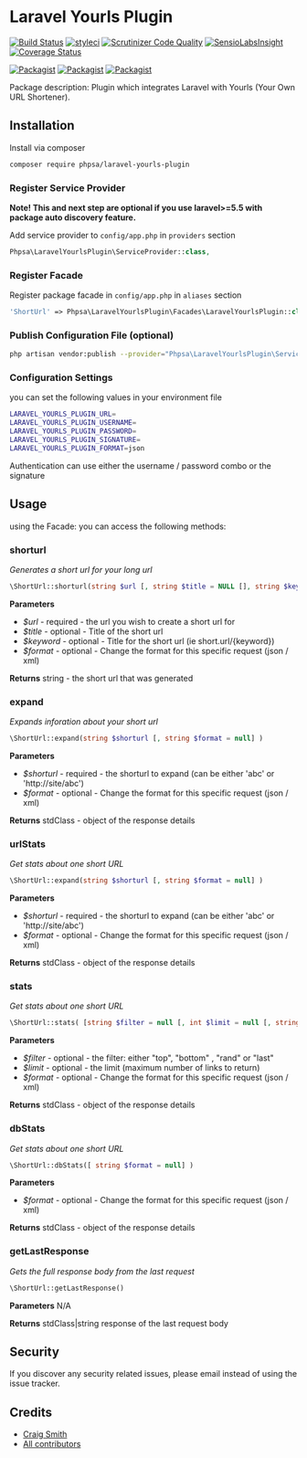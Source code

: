 # Laravel Yourls Plugin

[![Build Status](https://travis-ci.org/phpsa/laravel-yourls-plugin.svg?branch=master)](https://travis-ci.org/phpsa/laravel-yourls-plugin)
[![styleci](https://styleci.io/repos/196083755/shield)](https://styleci.io/repos/196083755)
[![Scrutinizer Code Quality](https://scrutinizer-ci.com/g/phpsa/laravel-yourls-plugin/badges/quality-score.png?b=master)](https://scrutinizer-ci.com/g/phpsa/laravel-yourls-plugin/?branch=master)
[![SensioLabsInsight](https://insight.sensiolabs.com/projects/5ca6f28b-a0b2-4c04-af16-e1e6c9d21498/mini.png)](https://insight.sensiolabs.com/projects/5ca6f28b-a0b2-4c04-af16-e1e6c9d21498)
[![Coverage Status](https://coveralls.io/repos/github/phpsa/laravel-yourls-plugin/badge.svg?branch=master)](https://coveralls.io/github/phpsa/laravel-yourls-plugin?branch=master)

[![Packagist](https://img.shields.io/packagist/v/phpsa/laravel-yourls-plugin.svg)](https://packagist.org/packages/phpsa/laravel-yourls-plugin)
[![Packagist](https://poser.pugx.org/phpsa/laravel-yourls-plugin/d/total.svg)](https://packagist.org/packages/phpsa/laravel-yourls-plugin)
[![Packagist](https://img.shields.io/packagist/l/phpsa/laravel-yourls-plugin.svg)](https://packagist.org/packages/phpsa/laravel-yourls-plugin)

Package description: Plugin which integrates Laravel with Yourls (Your Own URL Shortener).

## Installation

Install via composer
```bash
composer require phpsa/laravel-yourls-plugin
```

### Register Service Provider

**Note! This and next step are optional if you use laravel>=5.5 with package
auto discovery feature.**

Add service provider to `config/app.php` in `providers` section
```php
Phpsa\LaravelYourlsPlugin\ServiceProvider::class,
```

### Register Facade

Register package facade in `config/app.php` in `aliases` section
```php
'ShortUrl' => Phpsa\LaravelYourlsPlugin\Facades\LaravelYourlsPlugin::class,
```

### Publish Configuration File (optional)

```bash
php artisan vendor:publish --provider="Phpsa\LaravelYourlsPlugin\ServiceProvider" --tag="config"
```

### Configuration Settings

you can set the following values in your environment file

```bash
LARAVEL_YOURLS_PLUGIN_URL=
LARAVEL_YOURLS_PLUGIN_USERNAME=
LARAVEL_YOURLS_PLUGIN_PASSWORD=
LARAVEL_YOURLS_PLUGIN_SIGNATURE=
LARAVEL_YOURLS_PLUGIN_FORMAT=json
```

Authentication can use either the username / password combo or the signature

## Usage

using the Facade: you can access the following methods:

### shorturl
*Generates a short url for your long url*

```php
\ShortUrl::shorturl(string $url [, string $title = NULL [], string $keyword = NULL [], string $format = NULL ]]] )
```

**Parameters**
+ *$url* - required - the url you wish to create a short url for
+ *$title* - optional - Title of the short url
+ *$keyword* - optional - Title for the short url (ie short.url/{keyword})
+ *$format* - optional - Change the format for this specific request (json / xml)

**Returns**
string - the short url that was generated


### expand
*Expands inforation about your short url*
```php
\ShortUrl::expand(string $shorturl [, string $format = null] )
```

**Parameters**
+ *$shorturl* - required - the shorturl to expand (can be either 'abc' or 'http://site/abc')
+ *$format* - optional - Change the format for this specific request (json / xml)

**Returns**
stdClass - object of the response details

### urlStats
*Get stats about one short URL*
```php
\ShortUrl::expand(string $shorturl [, string $format = null] )
```

**Parameters**
+ *$shorturl* - required - the shorturl to expand (can be either 'abc' or 'http://site/abc')
+ *$format* - optional - Change the format for this specific request (json / xml)

**Returns**
stdClass - object of the response details

### stats
*Get stats about one short URL*
```php
\ShortUrl::stats( [string $filter = null [, int $limit = null [, string $format = null ]]] )
```

**Parameters**
+ *$filter* - optional - the filter: either "top", "bottom" , "rand" or "last"
+ *$limit* - optional - the limit (maximum number of links to return)
+ *$format* - optional - Change the format for this specific request (json / xml)

**Returns**
stdClass - object of the response details

### dbStats
*Get stats about one short URL*
```php
\ShortUrl::dbStats([ string $format = null] )
```

**Parameters**
+ *$format* - optional - Change the format for this specific request (json / xml)

**Returns**
stdClass - object of the response details

### getLastResponse
*Gets the full response body from the last request*
```php
\ShortUrl::getLastResponse()
```
**Parameters**
N/A

**Returns**
stdClass|string response of the last request body

## Security

If you discover any security related issues, please email
instead of using the issue tracker.

## Credits

- [Craig Smith](https://github.com/phpsa)
- [All contributors](https://github.com/phpsa/laravel-yourls-plugin/graphs/contributors)
